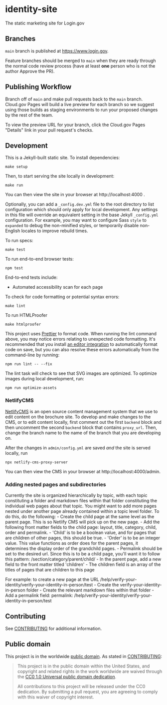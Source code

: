 # identity-site

The static marketing site for Login.gov

## Branches

`main` branch is published at https://www.login.gov.

Feature branches should be merged to `main` when they are ready through the normal code review process (have at least **one** person who is not the author Approve the PR).

## Publishing Workflow

Branch off of `main` and make pull requests back to the `main` branch. Cloud.gov Pages will build a live preview for each branch so we suggest using those builds as staging environments to run your proposed changes by the rest of the team.

To view the preview URL for your branch, click the Cloud.gov Pages "Details" link in your pull request's checks.

## Development

This is a Jekyll-built static site. To install dependencies:

```
make setup
```

Then, to start serving the site locally in development:

```
make run
```

You can then view the site in your browser at http://localhost:4000 .

Optionally, you can add a `_config.dev.yml` file to the root directory to list configuration which should only apply for local development. Any settings in this file will override an equivalent setting in the base Jekyll `_config.yml` configuration. For example, you may want to configure Sass `style` to `expanded` to debug the non-minified styles, or temporarily disable non-English locales to improve rebuild times.

To run specs:

```
make test
```

To run end-to-end browser tests:

```
npm test
```

End-to-end tests include:

- Automated accessibility scan for each page

To check for code formatting or potential syntax errors:

```
make lint
```

To run HTMLProofer

```
make htmlproofer
```

This project uses [Prettier](https://prettier.io/) to format code. When running the lint command above, you may notice errors relating to unexpected code formatting. It's recommended that you install [an editor integration](https://prettier.io/docs/en/editors.html) to automatically format code on save, but you can also resolve these errors automatically from the command-line by running:

```
npm run lint -- --fix
```

The lint task will check to see that SVG images are optimized. To optimize images during local development, run:

```
npm run optimize-assets
```

### NetlifyCMS
[NetlifyCMS](https://www.netlifycms.org/) is an open source content management system that we use to edit content on the brochure site. To develop and make changes to the CMS, or to edit content locally, first comment out the first `backend` block and then uncomment the second `backend` block that contains `proxy_url`. Then, change the branch name to the name of the branch that you are developing on.

After the changes in `admin/config.yml` are saved *and* the site is served locally, run
```
npx netlify-cms-proxy-server
```

You can then view the CMS in your browser at http://localhost:4000/admin.

### Adding nested pages and subdirectories
Currently the site is organized hierarchically by topic, with each topic constituting a folder and markdown files within that folder constituting the individual web pages about that topic. You might want to add more pages nested under another page already contained within a topic level folder. To do this, do the following:
    - Create the child page at the same level as the parent page. This is so Netlify CMS will pick up on the new page.
    - Add the following front matter fields to the child page: layout, title, category, child, order and permalink.
    - 'Child' is to be a boolean value, and for pages that are children of other pages, this should be true.
    - 'Order' is to be an integer value. This value functions as order does for the parent pages, it determines the display order of the grandchild pages.
    - Permalink should be set to the desired url. Since this is to be a child page, you'll want it to follow this pattern: /section/category/parent/child/
    - In the parent page, add a new field to the front matter titled 'children'
    - The children field is an array of the titles of pages that are children to this page

For example: to create a new page at the URL /help/verify-your-identity/verify-your-identity-in-person/test
    - Create the verify-your-identity-in-person folder
    - Create the relevant markdown files within that folder
    - Add a permalink field: permalink: /help/verify-your-identity/verify-your-identity-in-person/test

## Contributing

See [CONTRIBUTING](CONTRIBUTING.md) for additional information.

## Public domain

This project is in the worldwide [public domain](LICENSE.md). As stated in [CONTRIBUTING](CONTRIBUTING.md):

> This project is in the public domain within the United States, and copyright and related rights in the work worldwide are waived through the [CC0 1.0 Universal public domain dedication](https://creativecommons.org/publicdomain/zero/1.0/).
>
> All contributions to this project will be released under the CC0 dedication. By submitting a pull request, you are agreeing to comply with this waiver of copyright interest.
